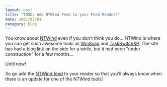 ```yaml
---
layout: post
title: "TODO: Add NTWind Feed to your Feed Reader!"
date: 2007/03/01
category: blog
---
```


You know about [NTWind](http://www.ntwind.com/) even if you don't think you do... NTWind is where you can get such awesome tools as [WinSnap](http://www.ntwind.com/software/winsnap.html) and [TaskSwitchXP](http://www.ntwind.com/software/taskswitchxp.html). The site has had a blog link on the side for a while, but it had been "under construction" for a few months...

Until now! 

So go add the [NTWind feed](http://www.ntwind.com/rss.xml) to your reader so that you'll always know when there is an update for one of the NTWind tools!

